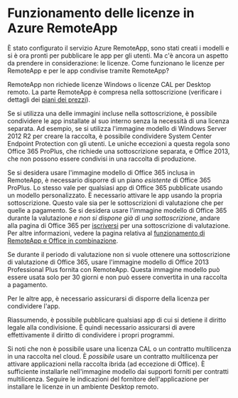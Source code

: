 <properties 
    pageTitle="Licenze di Azure RemoteApp" 
    description="Informazioni sul funzionamento delle licenze in Azure RemoteApp." 
    services="remoteapp" 
    solutions="" documentationCenter="" 
    authors="lizap" 
    manager="mbaldwin" />

<tags 
    ms.service="remoteapp" 
    ms.workload="compute" 
    ms.tgt_pltfrm="na" 
    ms.devlang="na" 
    ms.topic="article" 
    ms.date="08/12/2015" 
    ms.author="elizapo" />


# Funzionamento delle licenze in Azure RemoteApp


È stato configurato il servizio Azure RemoteApp, sono stati creati i modelli e si è ora pronti per pubblicare le app per gli utenti. Ma c'è ancora un aspetto da prendere in considerazione: le licenze. Come funzionano le licenze per RemoteApp e per le app condivise tramite RemoteApp?

RemoteApp non richiede licenze Windows o licenze CAL per Desktop remoto. La parte RemoteApp è compresa nella sottoscrizione (verificare i dettagli dei [piani dei prezzi](../../../pricing/details/remoteapp/)).

Se si utilizza una delle immagini incluse nella sottoscrizione, è possibile condividere le app installate al suo interno senza la necessità di una licenza separata. Ad esempio, se si utilizza l'immagine modello di Windows Server 2012 R2 per creare la raccolta, è possibile condividere System Center Endpoint Protection con gli utenti. Le uniche eccezioni a questa regola sono Office 365 ProPlus, che richiede una sottoscrizione separata, e Office 2013, che non possono essere condivisi in una raccolta di produzione.

Se si desidera usare l'immagine modello di Office 365 inclusa in RemoteApp, è necessario disporre di un piano *esistente* di Office 365 ProPlus. Lo stesso vale per qualsiasi app di Office 365 pubblicate usando un modello personalizzato. È necessario attivare le app usando la propria sottoscrizione. Questo vale sia per le sottoscrizioni di valutazione che per quelle a pagamento. Se si desidera usare l'immagine modello di Office 365 durante la valutazione *e non si dispone già di una sottoscrizione*, andare alla pagina di Office 365 per [iscriversi](https://go.microsoft.com/fwlink/p/?LinkID=403802) per una sottoscrizione di valutazione. Per altre informazioni, vedere la pagina relativa al [funzionamento di RemoteApp e Office in combinazione](remoteapp-o365.md).

Se durante il periodo di valutazione non si vuole ottenere una sottoscrizione di valutazione di Office 365, usare l'immagine modello di Office 2013 Professional Plus fornita con RemoteApp. Questa immagine modello può essere usata solo per 30 giorni e non può essere convertita in una raccolta a pagamento.

Per le altre app, è necessario assicurarsi di disporre della licenza per condividere l'app.

Riassumendo, è possibile pubblicare qualsiasi app di cui si detiene il diritto legale alla condivisione. È quindi necessario assicurarsi di avere effettivamente il diritto di condividere i propri programmi.

Si noti che non è possibile usare una licenza CAL o un contratto multilicenza in una raccolta nel cloud. È *possibile* usare un contratto multilicenza per attivare applicazioni nella raccolta ibrida (ad eccezione di Office). È sufficiente installarle nell'immagine modello dai supporti forniti per contratti multilicenza. Seguire le indicazioni del fornitore dell'applicazione per installare le licenze in un ambiente Desktop remoto.
 

<!---HONumber=Oct15_HO3-->